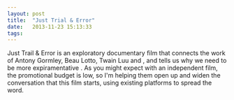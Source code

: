 ```yaml
---
layout: post
title:  "Just Trial & Error"
date:   2013-11-23 15:13:33
tags:   
---
```


Just Trail &amp; Error is an exploratory documentary film that connects the work of Antony Gormley, Beau Lotto, Twain Luu and , and tells us why we need to be more expiramentative . As you might expect with an independent film, the promotional budget is low, so I'm helping them open up and widen the conversation that this film starts, using existing platforms to spread the word.
